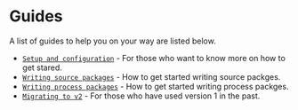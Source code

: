 # Guides

A list of guides to help you on your way are listed below.

- [`Setup and configuration`](./setup-and-configuration.md) - For those who want to know more on how to get stared.
- [`Writing source packages`](./writing-source-packages.md) - How to get started writing source packges.
- [`Writing process packages`](./writing-process-packages.md) - How to get started writing process packges.
- [`Migrating to v2`](./migrating-to-v2.md) - For those who have used version 1 in the past.
